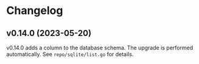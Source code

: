 # Changelog

## v0.14.0 (2023-05-20)

v0.14.0 adds a column to the database schema. The upgrade is performed automatically. See `repo/sqlite/list.go` for details.
